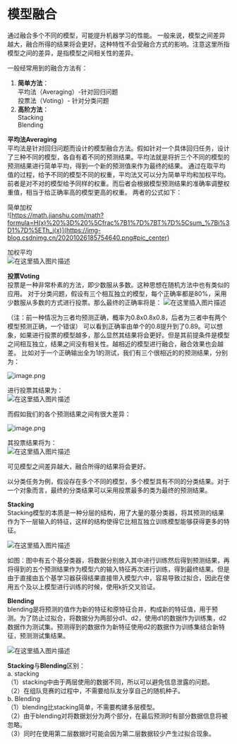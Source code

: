 # 模型融合
通过融合多个不同的模型，可能提升机器学习的性能。
一般来说，模型之间差异越大，融合所得的结果将会更好。这种特性不会受融合方式的影响。注意这里所指模型之间的差异，是指模型之间相关性的差异。

一般经常用到的融合方法有：

 1. **简单方法**：</Br>
	平均法（Averaging）-针对回归问题</Br>
	投票法（Voting）- 针对分类问题
 2. **高阶方法**：</Br>
	Stacking</Br>
	Blending
	
**平均法Averaging**</Br>
平均法是针对回归问题而设计的模型融合方法。假如针对一个具体回归任务，设计了三种不同的模型，各自有着不同的预测结果。平均法就是将折三个不同的模型的预测结果进行简单平均，得到一个新的预测值来作为最终的结果。
通过在取平均值的过程，给予不同的模型不同的权重，平均法又可以分为简单平均和加权平均。前者是对不对的模型给予同样的权重。而后者会根据模型预测结果的准确率调整权重值，相当于给正确率高的模型更高的权重。
两者的公式如下：

简单加权</Br>
![https://math.jianshu.com/math?formula=H(x)%20%3D%20%5Cfrac%7B1%7D%7BT%7D%5Csum_%7Bi%3D1%7D%5ETh_i(x)](https://img-blog.csdnimg.cn/20201026185754640.png#pic_center)

加权平均</Br>
![在这里插入图片描述](https://img-blog.csdnimg.cn/20201026185827344.png#pic_center)

**投票Voting**</Br>
投票是一种非常朴素的方法，即少数服从多数。这种思想在随机方法中也有类似的应用。
对于分类问题，假设有三个相互独立的模型，每个正确率都是80%，采用少数服从多数的方式进行投票。那么最终的正确率将是：
![在这里插入图片描述](https://img-blog.csdnimg.cn/2020102619024913.png#pic_center)

（注：前一种情况为三者均预测正确，概率为0.8x0.8x0.8，后者为三者中有两个模型预测正确，一个错误）
可以看到正确率由单个的0.8提升到了0.89。可以想象，如果进行投票的模型越多，那么显然其结果将会更好。但是其前提条件是模型之间相互独立，结果之间没有相关性。越相近的模型进行融合，融合效果也会越差。
比如对于一个正确输出全为1的测试，我们有三个很相近的的预测结果，分别为：</Br>


![image.png](https://img-blog.csdnimg.cn/2020102619031294.png#pic_center)

进行投票其结果为：</Br>
![在这里插入图片描述](https://img-blog.csdnimg.cn/20201026190323150.png#pic_center)

而假如我们的各个预测结果之间有很大差异：</Br>

![image.png](https://img-blog.csdnimg.cn/20201026190332405.png#pic_center)

其投票结果将为：</Br>
![在这里插入图片描述](https://img-blog.csdnimg.cn/2020102619034359.png#pic_center)


可见模型之间差异越大，融合所得的结果将会更好。

以分类任务为例，假设存在多个不同的模型，多个模型具有不同的分类结果。对于一个对象而言，最终的分类结果可以采用投票最多的类为最终的预测结果。

**Stacking**</Br>
Stacking模型的本质是一种分层的结构，用了大量的基分类器，将其预测的结果作为下一层输入的特征，这样的结构使得它比相互独立训练模型能够获得更多的特征。</Br>


![在这里插入图片描述](https://img-blog.csdnimg.cn/2020102619043133.png?x-oss-process=image/watermark,type_ZmFuZ3poZW5naGVpdGk,shadow_10,text_aHR0cHM6Ly9ibG9nLmNzZG4ubmV0L2FkZ2hqZ2Y=,size_16,color_FFFFFF,t_70#pic_center)

如图：图中有五个基分类器，将数据分别放入其中进行训练然后得到预测结果，再将得到的五个预测结果作为模型六的输入特征再次进行训练，得到最终结果。但是由于直接由五个基学习器获得结果直接带入模型六中，容易导致过拟合，因此在使用五个及以上模型进行训练的时候，使用k折交叉验证。

**Blending**</Br>
blending是将预测的值作为新的特征和原特征合并，构成新的特征值，用于预测。为了防止过拟合，将数据分为两部分d1、d2，使用d1的数据作为训练集，d2数据作为测试集。预测得到的数据作为新特征使用d2的数据作为训练集结合新特征，预测测试集结果。


![在这里插入图片描述](https://img-blog.csdnimg.cn/20201026191602851.png?x-oss-process=image/watermark,type_ZmFuZ3poZW5naGVpdGk,shadow_10,text_aHR0cHM6Ly9ibG9nLmNzZG4ubmV0L2FkZ2hqZ2Y=,size_16,color_FFFFFF,t_70#pic_center)

**Stacking**与**Blending**区别：</Br>
a. stacking</Br>
（1）stacking中由于两层使用的数据不同，所以可以避免信息泄露的问题。</Br>
（2）在组队竞赛的过程中，不需要给队友分享自己的随机种子。</Br>
b. Blending</Br>
（1）blending比stacking简单，不需要构建多层模型。</Br>
（2）由于blending对将数据划分为两个部分，在最后预测时有部分数据信息将被忽略。</Br>
（3）同时在使用第二层数据时可能会因为第二层数据较少产生过拟合现象。</Br>



